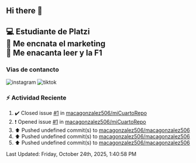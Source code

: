 ## Hi there 👋

:computer: Estudiante de Platzi  
:pencil: Me encnata el marketing  
:book: Me enacanta leer y la F1 
-- 


### Vias de contancto 
![instagram]()
![tiktok]()

### :zap: Actividad Reciente
<!--RECENT_ACTIVITY:start-->
1. ✔️ Closed issue [#1](https://github.com/macagonzalez506/miCuartoRepo/issues/1) in [macagonzalez506/miCuartoRepo](https://github.com/macagonzalez506/miCuartoRepo)<br>
2. ❗️ Opened issue [#1](https://github.com/macagonzalez506/miCuartoRepo/issues/1) in [macagonzalez506/miCuartoRepo](https://github.com/macagonzalez506/miCuartoRepo)<br>
3. ⬆️ Pushed undefined commit(s) to [macagonzalez506/macagonzalez506](https://github.com/macagonzalez506/macagonzalez506)<br>
4. ⬆️ Pushed undefined commit(s) to [macagonzalez506/macagonzalez506](https://github.com/macagonzalez506/macagonzalez506)<br>
5. ⬆️ Pushed undefined commit(s) to [macagonzalez506/macagonzalez506](https://github.com/macagonzalez506/macagonzalez506)<br>
<!--RECENT_ACTIVITY:end-->
<!--RECENT_ACTIVITY:last_update-->
Last Updated: Friday, October 24th, 2025, 1:40:58 PM
<!--RECENT_ACTIVITY:last_update_end-->

